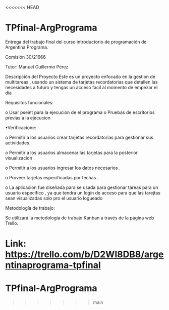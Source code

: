 <<<<<<< HEAD
# TPfinal-ArgPrograma
Entrega del trabajo final del curso introductorio de programación de Argentina Programa.

Comisión 30/21666

Tutor: Manuel Guillermo Pérez

Descripción del Proyecto
Este es un proyecto  enfocado en la gestion de multitareas , usando un sistema de tarjetas recordatorias que detallen las necesidades a futuro y tengas un acceso facil al momento de empezar el dia 

Requisitos funcionales:

o Usar pseint para la ejecucion de el programa 
o Pruebas de escritorios previas a la ejecucion


•Verificacione:

o Permitir a los usuarios crear tarjetas recordatorias para gestionar sus actividades.

o Permitir a los usuarios almacenar las tarjetas para la posterior visualizacion  .

o Permitir a los usuarios ingresar los datos necesarios .

o Proveer tarjetas especificadas por fechas .

o La aplicacion fue diseñada para se usada para gestionar tareas para un usuario especifico , ya que tendra un login de acceso para que las tarejtas sean visualizadas solo pro el usuario logueado 

Metodología de trabajo:

Se utilizará la metodología de trabajo Kanban a través de la página web Trello.

Link: https://trello.com/b/D2WI8DB8/argentinaprograma-tpfinal
=======
# TPfinal-ArgPrograma


>>>>>>> main
